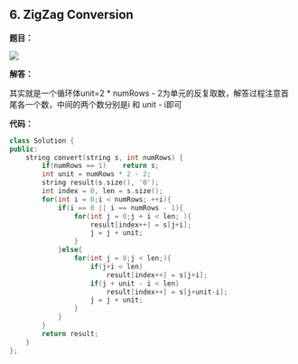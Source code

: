 ## 6. ZigZag Conversion

**题目：**

![](http://p9zl5r4hu.bkt.clouddn.com/2018-10-19leet_6.png)

**解答：**

其实就是一个循环体unit=2 * numRows - 2为单元的反复取数，解答过程注意首尾各一个数，中间的两个数分别是i 和 unit - i即可

**代码：**

```cpp
class Solution {
public:
    string convert(string s, int numRows) {
        if(numRows == 1)    return s;
        int unit = numRows * 2 - 2;
        string result(s.size(), '0');
        int index = 0, len = s.size();
        for(int i = 0;i < numRows; ++i){
            if(i == 0 || i == numRows - 1){
                for(int j = 0;j + i < len; ){
                    result[index++] = s[j+i];
                    j = j + unit;
                }
            }else{
                for(int j = 0;j < len;){
                    if(j+i < len)
                        result[index++] = s[j+i];
                    if(j + unit - i < len)
                        result[index++] = s[j+unit-i];
                    j = j + unit;
                }
            }
        }
        return result;
    }
};
```



